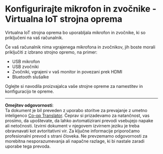 <!--
CO_OP_TRANSLATOR_METADATA:
{
  "original_hash": "7a65ee743f916276a2848b8a9491feb7",
  "translation_date": "2025-08-28T12:53:04+00:00",
  "source_file": "6-consumer/lessons/1-speech-recognition/virtual-device-microphone.md",
  "language_code": "sl"
}
-->
# Konfigurirajte mikrofon in zvočnike - Virtualna IoT strojna oprema

Virtualna IoT strojna oprema bo uporabljala mikrofon in zvočnike, ki so priključeni na vaš računalnik.

Če vaš računalnik nima vgrajenega mikrofona in zvočnikov, jih boste morali priključiti z izbrano strojno opremo, na primer:

* USB mikrofon
* USB zvočniki
* Zvočniki, vgrajeni v vaš monitor in povezani prek HDMI
* Bluetooth slušalke

Oglejte si navodila proizvajalca vaše strojne opreme za namestitev in konfiguracijo te opreme.

---

**Omejitev odgovornosti**:  
Ta dokument je bil preveden z uporabo storitve za prevajanje z umetno inteligenco [Co-op Translator](https://github.com/Azure/co-op-translator). Čeprav si prizadevamo za natančnost, vas prosimo, da upoštevate, da lahko avtomatizirani prevodi vsebujejo napake ali netočnosti. Izvirni dokument v njegovem izvirnem jeziku je treba obravnavati kot avtoritativni vir. Za ključne informacije priporočamo profesionalni prevod s strani človeka. Ne prevzemamo odgovornosti za morebitna nesporazumevanja ali napačne razlage, ki bi nastale zaradi uporabe tega prevoda.